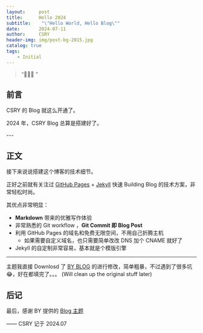 ```yaml
---
layout:     post
title:      Hello 2024
subtitle:    "\"Hello World, Hello Blog\""
date:       2024-07-11
author:     CSRY
header-img: img/post-bg-2015.jpg
catalog: true
tags:
    - Initial
---
```


> “🙉🙉🙉 ”


## 前言

CSRY 的 Blog 就这么开通了。

2024 年，CSRY Blog 总算是搭建好了。

<p id = "build"></p>
---

## 正文

接下来说说搭建这个博客的技术细节。  

正好之前就有关注过 [GitHub Pages](https://pages.github.com/) + [Jekyll](http://jekyllrb.com/) 快速 Building Blog 的技术方案，非常轻松时尚。

其优点非常明显：

* **Markdown** 带来的优雅写作体验
* 非常熟悉的 Git workflow ，**Git Commit 即 Blog Post**
* 利用 GitHub Pages 的域名和免费无限空间，不用自己折腾主机
	* 如果需要自定义域名，也只需要简单改改 DNS 加个 CNAME 就好了 
* Jekyll 的自定制非常容易，基本就是个模版引擎



---


主题我直接 Downlosd 了 [BY BLOG](qiubaiying/qiubaiying.github.io) 的进行修改，简单粗暴，不过遇到了很多坑😂，好在都填完了。。。
(Will clean up the original stuff later)


## 后记

最后，感谢 BY 提供的 [Blog 主题](https://github.com/qiubaiying/qiubaiying.github.io)


—— CSRY 记于 2024.07


